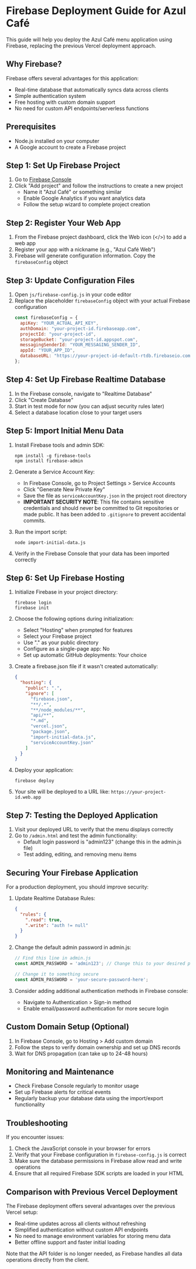 # Firebase Deployment Guide for Azul Café

This guide will help you deploy the Azul Café menu application using Firebase, replacing the previous Vercel deployment approach.

## Why Firebase?

Firebase offers several advantages for this application:
- Real-time database that automatically syncs data across clients
- Simple authentication system
- Free hosting with custom domain support
- No need for custom API endpoints/serverless functions

## Prerequisites

- Node.js installed on your computer
- A Google account to create a Firebase project

## Step 1: Set Up Firebase Project

1. Go to [Firebase Console](https://console.firebase.google.com/)
2. Click "Add project" and follow the instructions to create a new project
   - Name it "Azul Café" or something similar
   - Enable Google Analytics if you want analytics data
   - Follow the setup wizard to complete project creation

## Step 2: Register Your Web App

1. From the Firebase project dashboard, click the Web icon (</>) to add a web app
2. Register your app with a nickname (e.g., "Azul Café Web")
3. Firebase will generate configuration information. Copy the `firebaseConfig` object

## Step 3: Update Configuration Files

1. Open `js/firebase-config.js` in your code editor
2. Replace the placeholder `firebaseConfig` object with your actual Firebase configuration
   ```javascript
   const firebaseConfig = {
     apiKey: "YOUR_ACTUAL_API_KEY",
     authDomain: "your-project-id.firebaseapp.com",
     projectId: "your-project-id",
     storageBucket: "your-project-id.appspot.com",
     messagingSenderId: "YOUR_MESSAGING_SENDER_ID",
     appId: "YOUR_APP_ID",
     databaseURL: "https://your-project-id-default-rtdb.firebaseio.com"
   };
   ```

## Step 4: Set Up Firebase Realtime Database

1. In the Firebase console, navigate to "Realtime Database"
2. Click "Create Database"
3. Start in test mode for now (you can adjust security rules later)
4. Select a database location close to your target users

## Step 5: Import Initial Menu Data

1. Install Firebase tools and admin SDK:
   ```
   npm install -g firebase-tools
   npm install firebase-admin
   ```

2. Generate a Service Account Key:
   - In Firebase Console, go to Project Settings > Service Accounts
   - Click "Generate New Private Key"
   - Save the file as `serviceAccountKey.json` in the project root directory
   - **IMPORTANT SECURITY NOTE**: This file contains sensitive credentials and should never be committed to Git repositories or made public. It has been added to `.gitignore` to prevent accidental commits.

3. Run the import script:
   ```
   node import-initial-data.js
   ```

4. Verify in the Firebase Console that your data has been imported correctly

## Step 6: Set Up Firebase Hosting

1. Initialize Firebase in your project directory:
   ```
   firebase login
   firebase init
   ```

2. Choose the following options during initialization:
   - Select "Hosting" when prompted for features
   - Select your Firebase project
   - Use "." as your public directory
   - Configure as a single-page app: No
   - Set up automatic GitHub deployments: Your choice

3. Create a firebase.json file if it wasn't created automatically:
   ```json
   {
     "hosting": {
       "public": ".",
       "ignore": [
         "firebase.json",
         "**/.*",
         "**/node_modules/**",
         "api/**",
         "*.md",
         "vercel.json",
         "package.json",
         "import-initial-data.js",
         "serviceAccountKey.json"
       ]
     }
   }
   ```

4. Deploy your application:
   ```
   firebase deploy
   ```

5. Your site will be deployed to a URL like: `https://your-project-id.web.app`

## Step 7: Testing the Deployed Application

1. Visit your deployed URL to verify that the menu displays correctly
2. Go to `/admin.html` and test the admin functionality:
   - Default login password is "admin123" (change this in the admin.js file)
   - Test adding, editing, and removing menu items

## Securing Your Firebase Application

For a production deployment, you should improve security:

1. Update Realtime Database Rules:
   ```json
   {
     "rules": {
       ".read": true,
       ".write": "auth != null"
     }
   }
   ```

2. Change the default admin password in admin.js:
   ```javascript
   // Find this line in admin.js
   const ADMIN_PASSWORD = 'admin123'; // Change this to your desired password
   
   // Change it to something secure
   const ADMIN_PASSWORD = 'your-secure-password-here';
   ```

3. Consider adding additional authentication methods in Firebase console:
   - Navigate to Authentication > Sign-in method
   - Enable email/password authentication for more secure login

## Custom Domain Setup (Optional)

1. In Firebase Console, go to Hosting > Add custom domain
2. Follow the steps to verify domain ownership and set up DNS records
3. Wait for DNS propagation (can take up to 24-48 hours)

## Monitoring and Maintenance

- Check Firebase Console regularly to monitor usage
- Set up Firebase alerts for critical events
- Regularly backup your database data using the import/export functionality

## Troubleshooting

If you encounter issues:

1. Check the JavaScript console in your browser for errors
2. Verify that your Firebase configuration in `firebase-config.js` is correct
3. Make sure the database permissions in Firebase allow read and write operations
4. Ensure that all required Firebase SDK scripts are loaded in your HTML

## Comparison with Previous Vercel Deployment

The Firebase deployment offers several advantages over the previous Vercel setup:
- Real-time updates across all clients without refreshing
- Simplified authentication without custom API endpoints
- No need to manage environment variables for storing menu data
- Better offline support and faster initial loading

Note that the API folder is no longer needed, as Firebase handles all data operations directly from the client.
